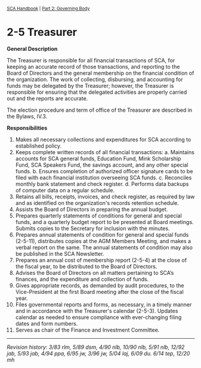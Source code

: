 <sup><a href="/sca-handbook/index.html">SCA Handbook</a>  |  <a href="../02_governing_body/index.html">Part 2: Governing Body</a></sup>

# 2-5 Treasurer

**General Description**

The Treasurer is responsible for all financial transactions of SCA, for keeping an accurate record of those transactions, and reporting to the Board of Directors and the general membership on the financial condition of the organization. The work of collecting, disbursing, and accounting for funds may be delegated by the Treasurer; however, the Treasurer is responsible for ensuring that the delegated activities are properly carried out and the reports are accurate.

The election procedure and term of office of the Treasurer are described in the Bylaws, IV.3.

**Responsibilities**

1. Makes all necessary collections and expenditures for SCA according to established policy.
2. Keeps complete written records of all financial transactions:
   a. Maintains accounts for SCA general funds, Education Fund, Mink Scholarship Fund, SCA Speakers Fund, the savings account, and any other special funds.
   b. Ensures completion of authorized officer signature cards to be filed with each financial institution overseeing SCA funds.
   c. Reconciles monthly bank statement and check register.
   d. Performs data backups of computer data on a regular schedule.
3. Retains all bills, receipts, invoices, and check register, as required by law and as identified on the organization's records retention schedule.
4. Assists the Board of Directors in preparing the annual budget.
5. Prepares quarterly statements of conditions for general and special funds, and a quarterly budget report to be presented at Board meetings. Submits copies to the Secretary for inclusion with the minutes.
6. Prepares annual statements of condition for general and special funds (2-5-11), distributes copies at the AGM Members Meeting, and makes a verbal report on the same. The annual statements of condition may also be published in the SCA Newsletter.
7. Prepares an annual cost of membership report (2-5-4) at the close of the fiscal year, to be distributed to the Board of Directors.
8. Advises the Board of Directors on all matters pertaining to SCA’s finances, and the expenditure and collection of funds.
9. Gives appropriate records, as demanded by audit procedures, to the Vice-President at the first Board meeting after the close of the fiscal year.
10. Files governmental reports and forms, as necessary, in a timely manner and in accordance with the Treasurer's calendar (2-5-3). Updates calendar as needed to ensure compliance with ever-changing filing dates and form numbers.
11. Serves as chair of the Finance and Investment Committee.

***

_Revision history: 3/83 rlm, 5/89 dsm, 4/90 nlb, 10/90 nlb, 5/91 nlb, 12/92 jab, 5/93 jab, 4/94 ppa, 6/95 jw,
3/96 jw, 5/04 laj, 6/09 du. 6/14 tep, 12/20 mh_
